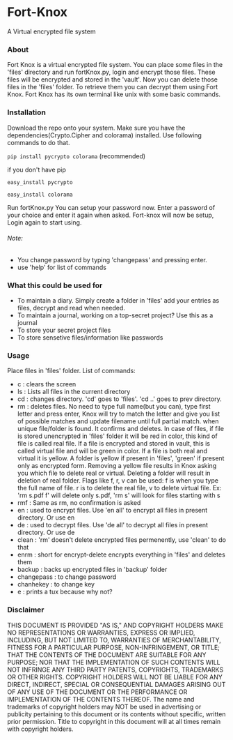 # Fort-Knox
A Virtual encrypted file system

### About

Fort Knox is a virtual encrypted file system. You can place some files in the 'files' directory and run fortKnox.py, login and encrypt those files. These files will be encrypted and stored in the 'vault'. Now you can delete those files in the 'files' folder. To retrieve them you can decrypt them using Fort Knox. Fort Knox has its own terminal like unix with some basic commands.

### Installation

Download the repo onto your system. Make sure you have the dependencies(Crypto.Cipher and colorama) installed. Use following commands to do that.

`pip install pycrypto colorama` (recommended)

if you don't have pip

`easy_install pycrypto`  

`easy_install colorama`



Run fortKnox.py
You can setup your password now. Enter a password of your choice and enter it again when asked.
Fort-knox will now be setup, Login again to start using.

###### Note:  
* You change password by typing 'changepass' and pressing enter.
* use 'help' for list of commands

### What this could be used for

- To maintain a diary. Simply create a folder in 'files' add your entries as files, decrypt and read when needed.
- To maintain a journal, working on a top-secret project? Use this as a journal
- To store your secret project files
- To store sensetive files/information like passwords

### Usage

Place files in 'files' folder.
List of commands:
- c : clears the screen
- ls : Lists all files in the current directory
- cd : changes directory. 'cd' goes to 'files'. 'cd ..' goes to prev directory.
- rm : deletes files. No need to type full name(but you can), type first letter and press enter, Knox will try to match the letter and give you list of possible matches and update filename until full partial match. when unique file/folder is found. It confirms and deletes. In case of files, if file is stored unencrypted in 'files' folder it will be red in color, this kind of file is called real file. If a file is encrypted and stored in vault, this is called virtual file and will be green in color. If a file is both real and virtual it is yellow. A folder is yellow if present in 'files', 'green' if present only as encrypted form. Removing a yellow file results in Knox asking you which file to delete real or virtual. Deleting a folder will result in deletion of real folder. Flags like f, r, v can be used: f is when you type the full name of file. r is to delete the real file, v to delete virtual file. Ex: 'rm s.pdf f' will delete only s.pdf, 'rm s' will look for files starting with s
- rmf : Same as rm, no confirmation is asked
- en : used to encrypt files. Use 'en all' to encrypt all files in present directory. Or use en <file name or folder name>
- de : used to decrypt files. Use 'de all' to decrypt all files in present directory. Or use de <file name or folder name>
- clean : 'rm' doesn't delete encrypted files permenently, use 'clean' to do that
- enrm : short for encrypt-delete encrypts everything in 'files' and deletes them
- backup : backs up encrypted files in 'backup' folder
- changepass : to change password
- chanhekey : to change key
- e : prints a tux because why not?


### Disclaimer
THIS DOCUMENT IS PROVIDED "AS IS," AND COPYRIGHT HOLDERS MAKE NO REPRESENTATIONS OR WARRANTIES, EXPRESS OR IMPLIED, INCLUDING, BUT NOT LIMITED TO, WARRANTIES OF MERCHANTABILITY, FITNESS FOR A PARTICULAR PURPOSE, NON-INFRINGEMENT, OR TITLE; THAT THE CONTENTS OF THE DOCUMENT ARE SUITABLE FOR ANY PURPOSE; NOR THAT THE IMPLEMENTATION OF SUCH CONTENTS WILL NOT INFRINGE ANY THIRD PARTY PATENTS, COPYRIGHTS, TRADEMARKS OR OTHER RIGHTS. COPYRIGHT HOLDERS WILL NOT BE LIABLE FOR ANY DIRECT, INDIRECT, SPECIAL OR CONSEQUENTIAL DAMAGES ARISING OUT OF ANY USE OF THE DOCUMENT OR THE PERFORMANCE OR IMPLEMENTATION OF THE CONTENTS THEREOF. The name and trademarks of copyright holders may NOT be used in advertising or publicity pertaining to this document or its contents without specific, written prior permission. Title to copyright in this document will at all times remain with copyright holders.
